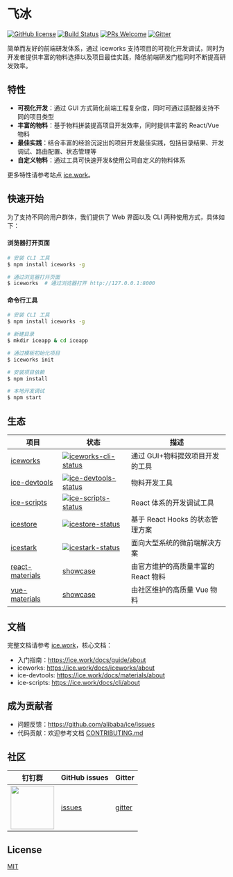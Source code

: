 # 飞冰

[![GitHub license](https://img.shields.io/badge/license-MIT-blue.svg)](/LICENSE)
[![Build Status](https://travis-ci.org/alibaba/ice.svg?branch=master)](https://travis-ci.org/alibaba/ice)
[![PRs Welcome](https://img.shields.io/badge/PRs-welcome-brightgreen.svg)](https://github.com/alibaba/ice/pulls)
[![Gitter](https://badges.gitter.im/alibaba/ice.svg)](https://gitter.im/alibaba/ice)

简单而友好的前端研发体系，通过 iceworks 支持项目的可视化开发调试，同时为开发者提供丰富的物料选择以及项目最佳实践，降低前端研发门槛同时不断提高研发效率。

## 特性

- **可视化开发**：通过 GUI 方式简化前端工程复杂度，同时可通过适配器支持不同的项目类型
- **丰富的物料**：基于物料拼装提高项目开发效率，同时提供丰富的 React/Vue 物料
- **最佳实践**：结合丰富的经验沉淀出的项目开发最佳实践，包括目录结果、开发调试、路由配置、状态管理等
- **自定义物料**：通过工具可快速开发&使用公司自定义的物料体系

更多特性请参考站点 [ice.work](https://ice.work)。

## 快速开始

为了支持不同的用户群体，我们提供了 Web 界面以及 CLI 两种使用方式，具体如下：

#### 浏览器打开页面

```bash
# 安装 CLI 工具
$ npm install iceworks -g

# 通过浏览器打开页面
$ iceworks  # 通过浏览器打开 http://127.0.0.1:8000
```

#### 命令行工具

```bash
# 安装 CLI 工具
$ npm install iceworks -g

# 新建目录
$ mkdir iceapp & cd iceapp

# 通过模板初始化项目
$ iceworks init

# 安装项目依赖
$ npm install

# 本地开发调试
$ npm start
```

## 生态

|    项目         |    状态                                 |    描述       |
|----------------|-----------------------------------------|--------------|
| [iceworks]     | [![iceworks-cli-status]][iceworks-cli-package] | 通过 GUI+物料提效项目开发的工具|
| [ice-devtools] | [![ice-devtools-status]][ice-devtools-package] |物料开发工具|
| [ice-scripts] | [![ice-scripts-status]][ice-scripts-package] |React 体系的开发调试工具|
| [icestore] | [![icestore-status]][icestore-package] |基于 React Hooks 的状态管理方案|
| [icestark] | [![icestark-status]][icestark-package] |面向大型系统的微前端解决方案|
| [react-materials] | [showcase][react-materials-site]|由官方维护的高质量丰富的 React 物料|
| [vue-materials] | [showcase][vue-materials-site] |由社区维护的高质量 Vue 物料        |

[iceworks]: https://github.com/alibaba/ice
[ice-devtools]: https://github.com/ice-lab/ice-devtools
[ice-scripts]: https://github.com/ice-lab/ice-scripts
[icestore]: https://github.com/ice-lab/icestore
[icestark]: https://github.com/ice-lab/icestark
[react-materials]: https://github.com/ice-lab/react-materials
[vue-materials]: https://github.com/ice-lab/vue-materials

[iceworks-cli-status]: https://img.shields.io/npm/v/iceworks-cli.svg
[ice-devtools-status]: https://img.shields.io/npm/v/ice-devtools.svg
[ice-scripts-status]: https://img.shields.io/npm/v/ice-scripts.svg
[icestore-status]: https://img.shields.io/npm/v/@ice/store.svg
[icestark-status]: https://img.shields.io/npm/v/@ice/stark.svg

[iceworks-cli-package]: https://npmjs.com/package/iceworks-cli
[ice-devtools-package]: https://npmjs.com/package/ice-devtools
[ice-scripts-package]: https://npmjs.com/package/ice-scripts
[icestore-package]: https://npmjs.com/package/@ice/store
[icestark-package]: https://npmjs.com/package/@ice/stark

[vue-materials-site]: https://ice.work/block?type=vue
[react-materials-site]: https://ice.work/scaffold

## 文档

完整文档请参考 [ice.work](https://ice.work)，核心文档：

- 入门指南：https://ice.work/docs/guide/about
- iceworks: https://ice.work/docs/iceworks/about
- ice-devtools: https://ice.work/docs/materials/about
- ice-scripts: https://ice.work/docs/cli/about

## 成为贡献者

- 问题反馈：https://github.com/alibaba/ice/issues
- 代码贡献：欢迎参考文档 [CONTRIBUTING.md](/.github/CONTRIBUTING.md)

## 社区

| 钉钉群                               | GitHub issues |  Gitter |
|-------------------------------------|--------------|---------|
|<img src="https://ice.alicdn.com/assets/images/qrcode.png" width="100" /> | [issues]     | [gitter]|

[issues]: https://github.com/alibaba/ice/issues
[gitter]: https://gitter.im/alibaba/ice

## License

[MIT](/LICENSE)